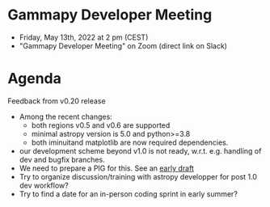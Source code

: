 # Gammapy Developer Meeting

* Friday, May 13th, 2022 at 2 pm (CEST)
* "Gammapy Developer Meeting" on Zoom (direct link on Slack)
# Agenda

Feedback from v0.20 release
* Among the recent changes:
  * both regions v0.5 and v0.6 are supported
  * minimal astropy version is 5.0 and python>=3.8
  * both iminuitand matplotlib are now required dependencies. 
* our development scheme beyond v1.0 is not ready, w.r.t. e.g. handling of dev and bugfix branches.
* We need to prepare a PIG for this. See an [early draft](https://github.com/gammapy/gammapy/pull/3950)
* Try to organize discussion/training with astropy developper for post 1.0 dev workflow?
* Try to find a date for an in-person coding sprint in early summer?  




